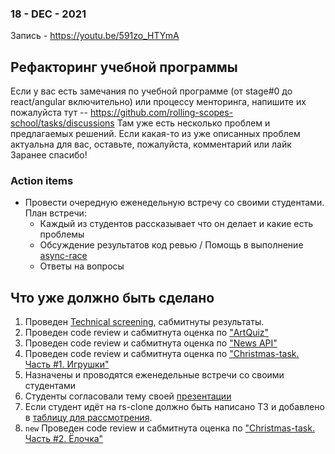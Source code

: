 ### 18 - DEC - 2021
Запись - https://youtu.be/591zo_HTYmA

## Рефакторинг учебной программы
Если у вас есть замечания по учебной программе (от stage#0 до react/angular включительно) или процессу менторинга, напишите их пожалуйста тут -- https://github.com/rolling-scopes-school/tasks/discussions
Там уже есть несколько проблем и предлагаемых решений. 
Если какая-то из уже описанных проблем актуальна для вас, оставьте, пожалуйста, комментарий или лайк
Заранее спасибо!

### Action items
- Провести очередную еженедельную встречу со своими студентами. План встречи:
     - Каждый из студентов рассказывает что он делает и какие есть проблемы
     - Обсуждение результатов код ревью / Помощь в выполнение [async-race](https://github.com/rolling-scopes-school/tasks/blob/master/tasks/async-race.md)
     - Ответы на вопросы

## Что уже должно быть сделано
1. Проведен [Technical screening](https://github.com/rolling-scopes-school/mentoring/blob/master/JS-FE-2021Q3/first-interview.md), cабмитнуты результаты.
2. Проведен code review и сабмитнута оценка по ["ArtQuiz"](https://github.com/rolling-scopes-school/tasks/blob/master/tasks/art-quiz/art-quiz.md#%D0%BF%D1%80%D0%BE%D0%B2%D0%B5%D1%80%D0%BA%D0%B0-%D0%B7%D0%B0%D0%B4%D0%B0%D0%BD%D0%B8%D1%8F-%D0%BC%D0%B5%D0%BD%D1%82%D0%BE%D1%80%D0%BE%D0%BC)
3. Проведен code review и сабмитнута оценка по ["News API"](https://github.com/rolling-scopes-school/tasks/blob/master/tasks/migration-newip-to-ts.md)
4. Проведен code review и сабмитнута оценка по ["Christmas-task. Часть #1. Игрушки"](https://github.com/rolling-scopes-school/tasks/blob/master/tasks/christmas-task/christmas-task-part1.md)
5. Назначены и проводятся еженедельные встречи со своими студентами
6. Студенты согласовали тему своей [презентации](https://github.com/rolling-scopes-school/tasks/blob/master/tasks/presentation.md)
7. Если студент идёт на rs-clone должно быть написано ТЗ и добавлено в [таблицу для рассмотрения](https://docs.google.com/spreadsheets/d/1m86KTa79xg434mKeiNOzbI1EBOQvTRB495gMB_96E6M/edit#gid=0).
8. `new` Проведен code review и сабмитнута оценка по ["Christmas-task. Часть #2. Ёлочка"](https://github.com/rolling-scopes-school/tasks/blob/master/tasks/christmas-task/christmas-task-part2.md)
